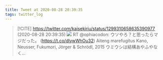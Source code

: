 ```yaml
---
title: Tweet at 2020-08-28 20:39:35
tags: twitter_log
---
```


> [!CITE] https://twitter.com/kaisekiriu/status/1299310658635390977 (2020-08-28 20:39:35)
> ![](https://twitter.com/kaisekiriu/status/1299310658635390977)
> RT @ophiacodon: ウソやろ？と思ったらマジだった。
> (https://t.co/dlywWhOu32)
> Aiteng marefugitus Kano, Neusser, Fukumori, Jörger &amp; Schrödl, 2015
> ウミウシは結構あやふやなく…
